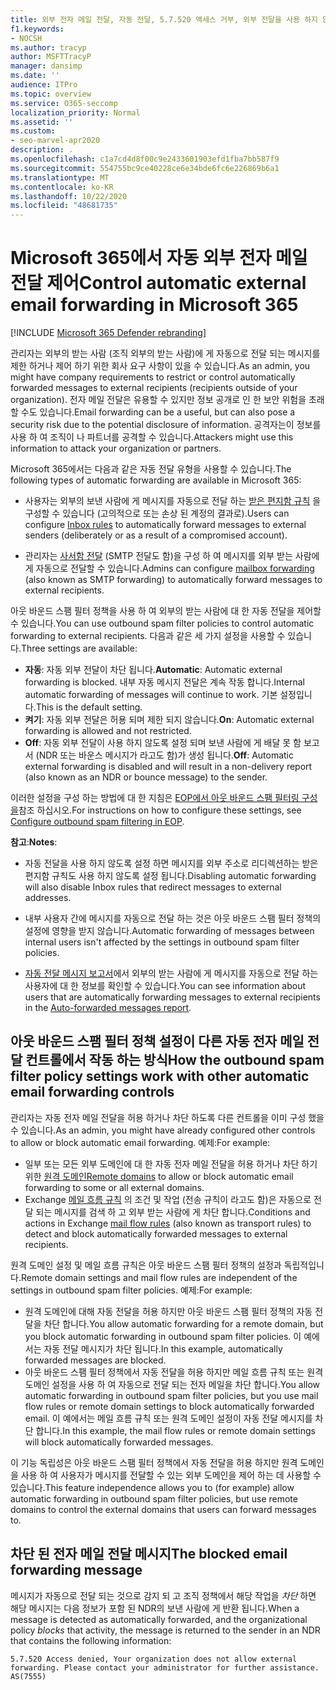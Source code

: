 ```yaml
---
title: 외부 전자 메일 전달, 자동 전달, 5.7.520 액세스 거부, 외부 전달을 사용 하지 않도록 설정, 관리자가 외부 전달을 사용 하지 않도록 설정, 아웃 바운드 스팸 방지 정책
f1.keywords:
- NOCSH
ms.author: tracyp
author: MSFTTracyP
manager: dansimp
ms.date: ''
audience: ITPro
ms.topic: overview
ms.service: O365-seccomp
localization_priority: Normal
ms.assetid: ''
ms.custom:
- seo-marvel-apr2020
description: .
ms.openlocfilehash: c1a7cd4d8f00c9e2433601903efd1fba7bb587f9
ms.sourcegitcommit: 554755bc9ce40228ce6e34bde6fc6e226869b6a1
ms.translationtype: MT
ms.contentlocale: ko-KR
ms.lasthandoff: 10/22/2020
ms.locfileid: "48681735"
---
```

# <a name="control-automatic-external-email-forwarding-in-microsoft-365"></a><span data-ttu-id="eadc2-103">Microsoft 365에서 자동 외부 전자 메일 전달 제어</span><span class="sxs-lookup"><span data-stu-id="eadc2-103">Control automatic external email forwarding in Microsoft 365</span></span>

[!INCLUDE [Microsoft 365 Defender rebranding](../includes/microsoft-defender-for-office.md)]

<span data-ttu-id="eadc2-104">관리자는 외부의 받는 사람 (조직 외부의 받는 사람)에 게 자동으로 전달 되는 메시지를 제한 하거나 제어 하기 위한 회사 요구 사항이 있을 수 있습니다.</span><span class="sxs-lookup"><span data-stu-id="eadc2-104">As an admin, you might have company requirements to restrict or control automatically forwarded messages to external recipients (recipients outside of your organization).</span></span> <span data-ttu-id="eadc2-105">전자 메일 전달은 유용할 수 있지만 정보 공개로 인 한 보안 위험을 초래할 수도 있습니다.</span><span class="sxs-lookup"><span data-stu-id="eadc2-105">Email forwarding can be a useful, but can also pose a security risk due to the potential disclosure of information.</span></span> <span data-ttu-id="eadc2-106">공격자는이 정보를 사용 하 여 조직이 나 파트너를 공격할 수 있습니다.</span><span class="sxs-lookup"><span data-stu-id="eadc2-106">Attackers might use this information to attack your organization or partners.</span></span>

<span data-ttu-id="eadc2-107">Microsoft 365에서는 다음과 같은 자동 전달 유형을 사용할 수 있습니다.</span><span class="sxs-lookup"><span data-stu-id="eadc2-107">The following types of automatic forwarding are available in Microsoft 365:</span></span>

- <span data-ttu-id="eadc2-108">사용자는 외부의 보낸 사람에 게 메시지를 자동으로 전달 하는 [받은 편지함 규칙](https://support.microsoft.com/office/c24f5dea-9465-4df4-ad17-a50704d66c59) 을 구성할 수 있습니다 (고의적으로 또는 손상 된 계정의 결과로).</span><span class="sxs-lookup"><span data-stu-id="eadc2-108">Users can configure [Inbox rules](https://support.microsoft.com/office/c24f5dea-9465-4df4-ad17-a50704d66c59) to automatically forward messages to external senders (deliberately or as a result of a compromised account).</span></span>

- <span data-ttu-id="eadc2-109">관리자는 [사서함 전달](https://docs.microsoft.com/exchange/recipients-in-exchange-online/manage-user-mailboxes/configure-email-forwarding) (SMTP 전달도 함)을 구성 하 여 메시지를 외부 받는 사람에 게 자동으로 전달할 수 있습니다.</span><span class="sxs-lookup"><span data-stu-id="eadc2-109">Admins can configure [mailbox forwarding](https://docs.microsoft.com/exchange/recipients-in-exchange-online/manage-user-mailboxes/configure-email-forwarding) (also known as SMTP forwarding) to automatically forward messages to external recipients.</span></span>

<span data-ttu-id="eadc2-110">아웃 바운드 스팸 필터 정책을 사용 하 여 외부의 받는 사람에 대 한 자동 전달을 제어할 수 있습니다.</span><span class="sxs-lookup"><span data-stu-id="eadc2-110">You can use outbound spam filter policies to control automatic forwarding to external recipients.</span></span> <span data-ttu-id="eadc2-111">다음과 같은 세 가지 설정을 사용할 수 있습니다.</span><span class="sxs-lookup"><span data-stu-id="eadc2-111">Three settings are available:</span></span>

- <span data-ttu-id="eadc2-112">**자동**: 자동 외부 전달이 차단 됩니다.</span><span class="sxs-lookup"><span data-stu-id="eadc2-112">**Automatic**: Automatic external forwarding is blocked.</span></span> <span data-ttu-id="eadc2-113">내부 자동 메시지 전달은 계속 작동 합니다.</span><span class="sxs-lookup"><span data-stu-id="eadc2-113">Internal automatic forwarding of messages will continue to work.</span></span> <span data-ttu-id="eadc2-114">기본 설정입니다.</span><span class="sxs-lookup"><span data-stu-id="eadc2-114">This is the default setting.</span></span>
- <span data-ttu-id="eadc2-115">**켜기**: 자동 외부 전달은 허용 되며 제한 되지 않습니다.</span><span class="sxs-lookup"><span data-stu-id="eadc2-115">**On**: Automatic external forwarding is allowed and not restricted.</span></span>
- <span data-ttu-id="eadc2-116">**Off**: 자동 외부 전달이 사용 하지 않도록 설정 되며 보낸 사람에 게 배달 못 함 보고서 (NDR 또는 바운스 메시지가 라고도 함)가 생성 됩니다.</span><span class="sxs-lookup"><span data-stu-id="eadc2-116">**Off**: Automatic external forwarding is disabled and will result in a non-delivery report (also known as an NDR or bounce message) to the sender.</span></span>

<span data-ttu-id="eadc2-117">이러한 설정을 구성 하는 방법에 대 한 지침은 [EOP에서 아웃 바운드 스팸 필터링 구성을](configure-the-outbound-spam-policy.md)참조 하십시오.</span><span class="sxs-lookup"><span data-stu-id="eadc2-117">For instructions on how to configure these settings, see [Configure outbound spam filtering in EOP](configure-the-outbound-spam-policy.md).</span></span>

<span data-ttu-id="eadc2-118">**참고**:</span><span class="sxs-lookup"><span data-stu-id="eadc2-118">**Notes**:</span></span>

- <span data-ttu-id="eadc2-119">자동 전달을 사용 하지 않도록 설정 하면 메시지를 외부 주소로 리디렉션하는 받은 편지함 규칙도 사용 하지 않도록 설정 됩니다.</span><span class="sxs-lookup"><span data-stu-id="eadc2-119">Disabling automatic forwarding will also disable Inbox rules that redirect messages to external addresses.</span></span>

- <span data-ttu-id="eadc2-120">내부 사용자 간에 메시지를 자동으로 전달 하는 것은 아웃 바운드 스팸 필터 정책의 설정에 영향을 받지 않습니다.</span><span class="sxs-lookup"><span data-stu-id="eadc2-120">Automatic forwarding of messages between internal users isn't affected by the settings in outbound spam filter policies.</span></span>

- <span data-ttu-id="eadc2-121">[자동 전달 메시지 보고서](mfi-auto-forwarded-messages-report.md)에서 외부의 받는 사람에 게 메시지를 자동으로 전달 하는 사용자에 대 한 정보를 확인할 수 있습니다.</span><span class="sxs-lookup"><span data-stu-id="eadc2-121">You can see information about users that are automatically forwarding messages to external recipients in the [Auto-forwarded messages report](mfi-auto-forwarded-messages-report.md).</span></span>

## <a name="how-the-outbound-spam-filter-policy-settings-work-with-other-automatic-email-forwarding-controls"></a><span data-ttu-id="eadc2-122">아웃 바운드 스팸 필터 정책 설정이 다른 자동 전자 메일 전달 컨트롤에서 작동 하는 방식</span><span class="sxs-lookup"><span data-stu-id="eadc2-122">How the outbound spam filter policy settings work with other automatic email forwarding controls</span></span>

<span data-ttu-id="eadc2-123">관리자는 자동 전자 메일 전달을 허용 하거나 차단 하도록 다른 컨트롤을 이미 구성 했을 수 있습니다.</span><span class="sxs-lookup"><span data-stu-id="eadc2-123">As an admin, you might have already configured other controls to allow or block automatic email forwarding.</span></span> <span data-ttu-id="eadc2-124">예제:</span><span class="sxs-lookup"><span data-stu-id="eadc2-124">For example:</span></span>

- <span data-ttu-id="eadc2-125">일부 또는 모든 외부 도메인에 대 한 자동 전자 메일 전달을 허용 하거나 차단 하기 위한 [원격 도메인](https://docs.microsoft.com/exchange/mail-flow-best-practices/remote-domains/remote-domains)</span><span class="sxs-lookup"><span data-stu-id="eadc2-125">[Remote domains](https://docs.microsoft.com/exchange/mail-flow-best-practices/remote-domains/remote-domains) to allow or block automatic email forwarding to some or all external domains.</span></span>
- <span data-ttu-id="eadc2-126">Exchange [메일 흐름 규칙](https://docs.microsoft.com/exchange/security-and-compliance/mail-flow-rules/mail-flow-rules) 의 조건 및 작업 (전송 규칙이 라고도 함)은 자동으로 전달 되는 메시지를 검색 하 고 외부 받는 사람에 게 차단 합니다.</span><span class="sxs-lookup"><span data-stu-id="eadc2-126">Conditions and actions in Exchange [mail flow rules](https://docs.microsoft.com/exchange/security-and-compliance/mail-flow-rules/mail-flow-rules) (also known as transport rules) to detect and block automatically forwarded messages to external recipients.</span></span>

<span data-ttu-id="eadc2-127">원격 도메인 설정 및 메일 흐름 규칙은 아웃 바운드 스팸 필터 정책의 설정과 독립적입니다.</span><span class="sxs-lookup"><span data-stu-id="eadc2-127">Remote domain settings and mail flow rules are independent of the settings in outbound spam filter policies.</span></span> <span data-ttu-id="eadc2-128">예제:</span><span class="sxs-lookup"><span data-stu-id="eadc2-128">For example:</span></span>

- <span data-ttu-id="eadc2-129">원격 도메인에 대해 자동 전달을 허용 하지만 아웃 바운드 스팸 필터 정책의 자동 전달을 차단 합니다.</span><span class="sxs-lookup"><span data-stu-id="eadc2-129">You allow automatic forwarding for a remote domain, but you block automatic forwarding in outbound spam filter policies.</span></span> <span data-ttu-id="eadc2-130">이 예에서는 자동 전달 메시지가 차단 됩니다.</span><span class="sxs-lookup"><span data-stu-id="eadc2-130">In this example, automatically forwarded messages are blocked.</span></span>
- <span data-ttu-id="eadc2-131">아웃 바운드 스팸 필터 정책에서 자동 전달을 허용 하지만 메일 흐름 규칙 또는 원격 도메인 설정을 사용 하 여 자동으로 전달 되는 전자 메일을 차단 합니다.</span><span class="sxs-lookup"><span data-stu-id="eadc2-131">You allow automatic forwarding in outbound spam filter policies, but you use mail flow rules or remote domain settings to block automatically forwarded email.</span></span> <span data-ttu-id="eadc2-132">이 예에서는 메일 흐름 규칙 또는 원격 도메인 설정이 자동 전달 메시지를 차단 합니다.</span><span class="sxs-lookup"><span data-stu-id="eadc2-132">In this example, the mail flow rules or remote domain settings will block automatically forwarded messages.</span></span>

<span data-ttu-id="eadc2-133">이 기능 독립성은 아웃 바운드 스팸 필터 정책에서 자동 전달을 허용 하지만 원격 도메인을 사용 하 여 사용자가 메시지를 전달할 수 있는 외부 도메인을 제어 하는 데 사용할 수 있습니다.</span><span class="sxs-lookup"><span data-stu-id="eadc2-133">This feature independence allows you to (for example) allow automatic forwarding in outbound spam filter policies, but use remote domains to control the external domains that users can forward messages to.</span></span>

## <a name="the-blocked-email-forwarding-message"></a><span data-ttu-id="eadc2-134">차단 된 전자 메일 전달 메시지</span><span class="sxs-lookup"><span data-stu-id="eadc2-134">The blocked email forwarding message</span></span>

<span data-ttu-id="eadc2-135">메시지가 자동으로 전달 되는 것으로 감지 되 고 조직 정책에서 해당 작업을 *차단* 하면 해당 메시지는 다음 정보가 포함 된 NDR의 보낸 사람에 게 반환 됩니다.</span><span class="sxs-lookup"><span data-stu-id="eadc2-135">When a message is detected as automatically forwarded, and the organizational policy *blocks* that activity, the message is returned to the sender in an NDR that contains the following information:</span></span>

`5.7.520 Access denied, Your organization does not allow external forwarding. Please contact your administrator for further assistance. AS(7555)`
